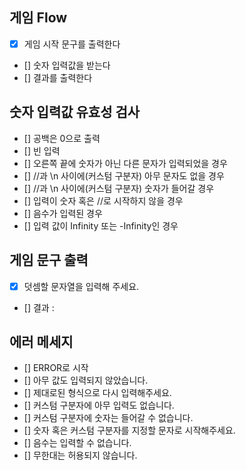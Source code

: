 ## 게임 Flow

- [x] 게임 시작 문구를 출력한다
- [] 숫자 입력값을 받는다
- [] 결과를 출력한다

## 숫자 입력값 유효성 검사

- [] 공백은 0으로 출력
- [] 빈 입력
- [] 오른쪽 끝에 숫자가 아닌 다른 문자가 입력되었을 경우
- [] //과 \n 사이에(커스텀 구분자) 아무 문자도 없을 경우
- [] //과 \n 사이에(커스텀 구분자) 숫자가 들어갈 경우
- [] 입력이 숫자 혹은 //로 시작하지 않을 경우
- [] 음수가 입력된 경우
- [] 입력 값이 Infinity 또는 -Infinity인 경우

## 게임 문구 출력

- [x] 덧셈할 문자열을 입력해 주세요.
- [] 결과 :

## 에러 메세지

- [] ERROR로 시작
- [] 아무 값도 입력되지 않았습니다.
- [] 제대로된 형식으로 다시 입력해주세요.
- [] 커스텀 구분자에 아무 입력도 없습니다.
- [] 커스텀 구분자에 숫자는 들어갈 수 없습니다.
- [] 숫자 혹은 커스텀 구분자를 지정할 문자로 시작해주세요.
- [] 음수는 입력할 수 없습니다.
- [] 무한대는 허용되지 않습니다.
